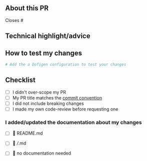 <!--
  For Work In Progress Pull Requests, please use the Draft PR feature,
  see https://github.blog/2019-02-14-introducing-draft-pull-requests/ for further details.
  
  Before submitting a Pull Request, please ensure you've done the following:
  - 👷‍♀️ Create small PRs. In most cases, this will be possible.
  - ✅ Provide tests for your changes.
  - 📜 Use Conventional Commit for your PR name (see https://www.conventionalcommits.org/en/v1.0.0/).
  - 📝 Use descriptive commit messages.
  - 📗 Update any related documentation and include any relevant screenshots.
-->



## About this PR
<!-- 
Link the related issue if any.
-->
Closes # 
<!-- 
  - What is the bug/feature you make ? (If describe in the issue, don't repeat yourself, tell us)
  - Any other changes not in the issue ? Why did you add them ?
  - Add some scope to the changes if relevant
  - Try to give as much context as possible without any technical stuff here.
-->

## Technical highlight/advice
<!-- 
    This part is for technical stuff.
    - Tell us what did you change to implement the feature or fix the bug.
    - Don't detail it too much if it's simple stuff.
    - Add more information if you made significant changes that can affect others.
-->

## How to test my changes

```yaml
# Add the a Dofigen configuration to test your changes
```

<!-- 
  If needed, add the Dofigen command to test your changes.
-->


## Checklist
- [ ] I didn't over-scope my PR
- [ ] My PR title matches the [commit convention](https://www.conventionalcommits.org/en/v1.0.0/)
- [ ] I did not include breaking changes
- [ ] I made my own code-review before requesting one

### I added/updated the documentation about my changes

- [ ] 📜 README.md
- [ ] 📕 */*.md
- [ ] 🙅 no documentation needed

